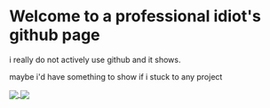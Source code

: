 <h1>
  Welcome to a professional idiot's github page
</h1>

<a>
  i really do not actively use github and it shows.
  
  maybe i'd have something to show if i stuck to any project
</a>
  
<a href="https://github.com/anuraghazra/github-readme-stats">
  <img align="center" src="https://github-readme-stats.vercel.app/api/top-langs/?username=FireGen-Loading&theme=material-palenight&hide_border=true&bg_color=85,292d3e,826796&border_radius=16"/>
  <img align="center" src="https://github-readme-stats.vercel.app/api?username=FireGen-Loading&theme=material-palenight&line_height=27&hide_border=true&bg_color=95,292d3e,826796&border_radius=16"/>
</a>
